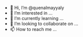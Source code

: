 - 👋 Hi, I’m @quenalmayyaly
- 👀 I’m interested in ...
- 🌱 I’m currently learning ...
- 💞️ I’m looking to collaborate on ...
- 📫 How to reach me ...

<!---
quenalmayyaly/quenalmayyaly is a ✨ special ✨ repository because its `README.md` (this file) appears on your GitHub profile.
You can click the Preview link to take a look at your changes.
--->
